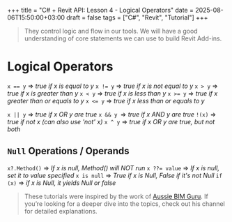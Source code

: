 +++
title = "C# + Revit API: Lesson 4 - Logical Operators"
date = 2025-08-06T15:50:00+03:00
draft = false
tags = ["C#", "Revit", "Tutorial"]
+++


 > They control logic and flow in our tools.
 > We will have a good understanding of core statements we can use to build Revit Add-ins.
 
# Logical Operators
`x == y` => *true  if x is equal to y*
`x != y` => *true if x is not equal to y*
`x > y` => *true if x is greater than y*
`x < y` => *true if x is less than y*
`x >= y` => *true if x greater than or equals to y*
`x <= y` => *true if x less than or equals to y*

`x || y` => *true if x OR y are true*
`x && y `=> *true if x AND y are true*
`!(x)` => *true if not x (can also use 'not' x)*
`x ^ y` => *true if x OR y are true, but not both*  

## `Null` Operations / Operands

`x?.Method()` => *If x is null, Method() will NOT run*
`x ??= value` => *If x is null, set it to value specified*
`x is null` => *True if x is Null, False if it's not Null*
`if (x)` => *if x is Null, it yields Null or false*

> These tutorials were inspired by the work of [Aussie BIM Guru](https://www.youtube.com/@AussieBIMGuru). If you’re looking for a deeper dive into the topics, check out his channel for detailed explanations.